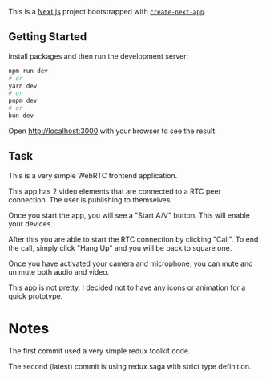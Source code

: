 This is a [Next.js](https://nextjs.org) project bootstrapped with [`create-next-app`](https://nextjs.org/docs/app/api-reference/cli/create-next-app).

## Getting Started

Install packages and then run the development server:

```bash
npm run dev
# or
yarn dev
# or
pnpm dev
# or
bun dev
```

Open [http://localhost:3000](http://localhost:3000) with your browser to see the result.

## Task

This is a very simple WebRTC frontend application.

This app has 2 video elements that are connected to a RTC peer connection. The user is publishing to themselves.

Once you start the app, you will see a "Start A/V" button. This will enable your devices.

After this you are able to start the RTC connection by clicking "Call". To end the call, simply click "Hang Up" and you will be back to square one.

Once you have activated your camera and microphone, you can mute and un mute both audio and video.

This app is not pretty. I decided not to have any icons or animation for a quick prototype.

# Notes

The first commit used a very simple redux toolkit code.

The second (latest) commit is using redux saga with strict type definition.